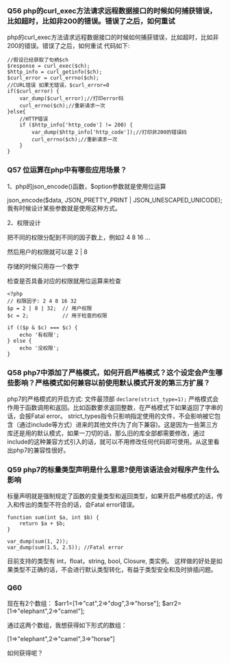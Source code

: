 
### Q56 php的curl_exec方法请求远程数据接口的时候如何捕获错误，比如超时，比如非200的错误。错误了之后，如何重试

php的curl_exec方法请求远程数据接口的时候如何捕获错误，比如超时，比如非200的错误。错误了之后，如何重试
代码如下:
```
//假设已经获取了句柄$ch
$response = curl_exec($ch);
$http_info = curl_getinfo($ch);
$curl_error = curl_errno($ch);
//CURL错误 如果无错误，$curl_error=0
if($curl_error) {
    var_dump($curl_error);//打印error码
    curl_errno($ch);//重新请求一次
}else{
    //HTTP错误
    if ($http_info['http_code'] != 200) {
        var_dump($http_info['http_code']);//打印非200的错误码
        curl_errno($ch);//重新请求一次
    }
}
```

### Q57 位运算在php中有哪些应用场景？

1、php的json_encode()函数，$option参数就是使用位运算

json_encode($data, JSON_PRETTY_PRINT | JSON_UNESCAPED_UNICODE);
我有时候设计某些参数就是使用这种方式。

2、权限设计

把不同的权限分配到不同的因子数上，例如2 4 8 16 ...

然后用户的权限就可以是 2 | 8

存储的时候只用存一个数字

检查是否具备对应的权限就用位运算来检查
```
<?php
// 权限因子: 2 4 8 16 32
$p = 2 | 8 | 32;  // 用户权限
$c = 2;           // 用于检查的权限

if (($p & $c) === $c) {
    echo '有权限';
} else {
    echo '没权限';
}
```

### Q58 php7中添加了严格模式，如何开启严格模式？这个设定会产生哪些影响？严格模式如何兼容以前使用默认模式开发的第三方扩展？

php7的严格模式的开启方式:
文件最顶部 `declare(strict_type=1);` 
严格模式会作用于函数调用和返回。比如函数要求返回整数，在严格模式下如果返回了字串的话，会报Fatal error。 strict_types指令只影响指定使用的文件，不会影响被它包含（通过include等方式）进来的其他文件(为了向下兼容)。这是因为一些第三方库还是用的默认模式，如果一刀切的话，那么旧的库全部都需要修改，通过include的这种兼容方式引入的话，就可以不用修改任何代码即可使用。从这里看出php7的兼容性很好。

### Q59 php7的标量类型声明是什么意思?使用该语法会对程序产生什么影响

标量声明就是强制规定了函数的变量类型和返回类型，如果开启严格模式的话，传入和传出的类型不符合的话，会Fatal error错误。
```
function sum(int $a, int $b) {
    return $a + $b;
}

var_dump(sum(1, 2));
var_dump(sum(1.5, 2.5)); //Fatal error
```
目前支持的类型有 int，float，string, bool, Closure, 类实例。 这样做的好处是如果类型不正确的话，不会进行默认类型转化，有益于类型安全和及时排插问题。

### Q60 
现在有2个数组：
$arr1=[1=>"cat",2=>"dog",3=>"horse"];
$arr2=[1=>"elephant",2=>"camel"];

通过这两个数组，我想获得如下形式的数组：

[1=>"elephant",2=>"camel",3=>"horse"]

如何获得呢？

